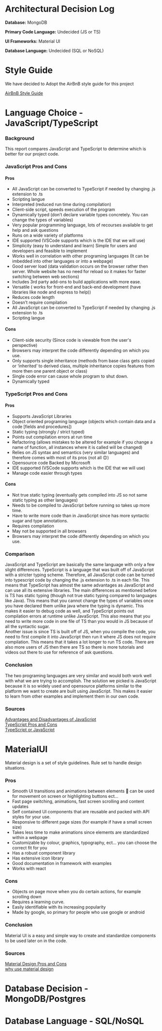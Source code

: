 # Architectural Decision Log
**Database:** MongoDB  
  
**Primary Code Language:** Undecided (JS or TS)  
  
**UI Frameworks:** Material UI  
  
**Database Language:** Undecided (SQL or NoSQL)  

# Style Guide 
We have decided to Adopt the AirBnB style guide for this project  
  
[AirBnB Style Guide](https://github.com/airbnb/javascript#:~:text=1%20Table%20of%20Contents.%20%202%20Types.%20Symbols,10%20Translation.%20%2011%20Contributors.%20%20More%20)
  
# Language Choice - JavaScript/TypeScript
### Background 
This report compares JavaScript and TypeScript to determine which is better for our project code. 
### JavaScript Pros and Cons
#### Pros
- All JavaScript can be converted to TypeScript if needed by changing .js extension to .ts
- Scripting langue
- Interpreted (reduced run time during compilation)
- Client-side script, speeds execution of the program
- Dynamically typed (don’t declare variable types concretely. You can change the types of variables)
- Very popular programming language, lots of recourses available to get help and ask questions
- Runs on a wide variety of platforms
- IDE supported (VSCode supports which is the IDE that we will use)
- Simplicity (easy to understand and learn) Simple for users and developers and feasible to implement
- Works well in correlation with other programing languages (It can be imbedded into other languages or into a webpage)
- Good server load (data validation occurs on the browser rather then server. Whole website has no need for reload so it makes for faster switching between web sections)
- Includes 3rd party add-ons to build applications with more ease. 
- Versatile ( works for front-end and back-end development (have libraries like node and express to help))
- Reduces code length
- Doesn’t require compilation
- All JavaScript can be converted to TypeScript if needed by changing .js extension to .ts
- Scripting langue  
  
#### Cons
-	Client-side security (Since code is viewable from the user's perspective)
-	Browsers may interpret the code differently depending on which you use.
-	Only supports single inheritance (methods from base class gets copied or ‘inherited’ to derived class, multiple inheritance copies features from more then one parent object or class)
-	Single code error can cause whole program to shut down.
-	Dynamically typed

### TypeScript Pros and Cons
#### Pros
-	Supports JavaScript Libraries
-	Object oriented programing language (objects which contain data and a code [fields and procedures])
-	Static typing (strongly / strict typed)
-	Points out compilation errors at run time
-	Refactoring (allows mistakes to be altered for example if you change a name of function, all instances where it is called will be changed)
-	Relies on JS syntax and semantics (very similar languages) and therefore comes with most of its pros (not all 😊)
-	Opensource code Backed by Microsoft
-	IDE supported (VSCode supports which is the IDE that we will use)
-	Manage code easier through types
#### Cons
-	Not true static typing (eventually gets compiled into JS so not same static typing as other languages)
-	Needs to be compiled to JavaScript before running so takes up more time.
-	Have to write more code than in JavaScript since has more syntactic sugar and type annotations.
-	Requires compilation
-	May not be supported in all browsers
-	Browsers may interpret the code differently depending on which you use.

### Comparison
JavaScript and TypeScript are basically the same language with only a few slight differences. TypeScript is a language that was built off of JavaScript with a stricter typing scheme. Therefore, all JavaScript code can be turned into typescript code by changing the .js extension to .ts in each file. This means that TypeScript has almost the same advantages as JavaScript and can use all its extensive libraries. The main differences as mentioned before is TS has static typing (though not true static typing compared to languages like Java). This means that you cannot change the types of variables once you have declared them unlike java where the typing is dynamic. This makes it easier to debug code as well, and TypeScript points out compilation errors at runtime unlike JavaScript. This also means that you need to write more code in one file of TS than you would in JS because of all the syntactic sugar.   
Another issue is since TS is built off of JS, when you compile the code, you need to first compile it into JavaScript then run it where JS does not require compilation. This means that it takes a lot longer to run TS code. There are also more users of JS then there are TS so there is more tutorials and videos out there to use for reference of ask questions. 
### Conclusion
The two programing languages are very similar and would both work well with what we are trying to accomplish. The solution we picked is JavaScript because it is so widely used and opensource platforms similar to the platform we want to create are built using JavaScript. This makes it easier to learn from other examples and implement them in our own code.
### Sources
[Advantages and Disadvantages of JavaScript](https://data-flair.training/blogs/advantages-disadvantages-javascript/)  
[TypeScript Pros and Cons](https://www.altexsoft.com/blog/typescript-pros-and-cons/)  
[TypeScript or JavaScript](https://www.stxnext.com/blog/typescript-pros-cons-javascript/)

# MaterialUI  
Material design is a set of style guidelines. Rule set to handle design situations. 
### Pros
-	Smooth UI transitions and animations between elements  can be used for movement on screen or highlighting buttons ect…
-	Fast page switching, animations, fast screen scrolling and content updates
-	Self contained UI components that are reusable and packed with API styles for your use.
-	Responsive to different page sizes (for example if have a small screen size)
-	Takes less time to make animations since elements are standardized within a webpage
-	Customizable by colour, graphics, typography, ect… you can choose the correct fit for you
-	Has a robust component library
-	Has extensive icon library
-	Good documentation in framework with examples
-	Works with react

### Cons
-	Objects on page move when you do certain actions, for example scrolling down
-	Requires a learning curve. 
-	Easily identifiable with its increasing popularity
-	Made by google, so primary for people who use google or android

### Conclusion 
Material UI is a easy and simple way to create and standardize components to be used later on in the code. 

### Sources

[Material Design Pros and Cons](https://www.bootstrapdash.com/why-choose-material-design-pros-cons/)  
[why use material design](https://www.toptal.com/designers/ui/why-use-material-design)
# Database Decision - MongoDB/Postgres

# Database Language - SQL/NoSQL
